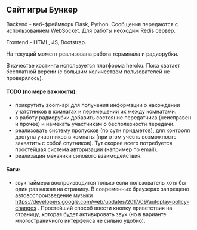 ## Сайт игры Бункер

Backend - веб-фреймворк Flask, Python. Сообщения передаются с использованием WebSocket. Для работы неоходим Redis сервер.

Frontend - HTML, JS, Bootstrap.

На текущий момент реализована работа терминала и радиорубки.

В качестве хостинга используется платформа heroku. Пока хватает бесплатной версии (с большим количеством пользователей не проверялось).



#### TODO (по мере важности):
- прикрутить zoom-api для получения информации о нахождении учатстников в комнатах и перемещении их между комнатами.
- в работу радиорубки добавить состояние передатчика (неисправен и прочее) и намекать участникам о бесполезности передачи.
- реализовать систему пропусков (по сути придметов), для контроля доступа участников в комнаты (при этом учесть возможность захватить с собой спутников). Тут скорее всего потребуется простейшая система авторизации (например по email).
- реализация механики силового взаимодействия.


#### Баги:
- звук таймера воспроизводится только если пользователь хотя бы один раз нажал на страницу. В современных браузерах запрещено автовоспроизведение музыки https://developers.google.com/web/updates/2017/09/autoplay-policy-changes . Простейший способ ввести кнопку приветствия на страницу, которая будет активировать звук (но в варианте многостраничного интерфейса не сильно удобно).
